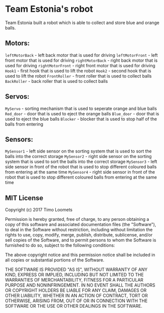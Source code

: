 Team Estonia's robot
====================

Team Estonia built a robot which is able to collect and store blue and orange balls.

## Motors:

`leftMotorBack` - left back motor that is used for driving
`leftMotorFront` - left front motor that is used for driving
`rightMotorBack` - right back motor that is used for driving
`rightMotorFront` - right front motor that is used for driving
`Hook1` - first hook that is used to lift the robot
`Hook2` - second hook that is used to lift the robot
`FrontRoller` - front roller that is used to collect balls
`BackRoller` - back roller that is used to collect balls

## Servos:


`MyServo` - sorting mechanism that is used to seperate orange and blue balls
`Red_door` - door that is used to eject the orange balls
`Blue_door` - door that is used to eject the blue balls
`Blocker` - blocker that is used to stop half of the balls from entering

## Sensors:

`MySensor1` - left side sensor on the sorting system that is used to sort the balls into the correct storage
`MySensor2` - right side sensor on the sorting system that is used to sort the balls into the correct storage
`MySensor3` - left side sensor in front of the robot that is used to stop different coloured balls from entering at the same time
`MySensor4` - right side sensor in front of the robot that is used to stop different coloured balls from entering at the same time

## MIT License

Copyright (c) 2017 Timo Loomets

Permission is hereby granted, free of charge, to any person obtaining a copy of this software and associated documentation files (the "Software"), to deal in the Software without restriction, including without limitation the rights to use, copy, modify, merge, publish, distribute, sublicense, and/or sell copies of the Software, and to permit persons to whom the Software is furnished to do so, subject to the following conditions:

The above copyright notice and this permission notice shall be included in all copies or substantial portions of the Software.

THE SOFTWARE IS PROVIDED "AS IS", WITHOUT WARRANTY OF ANY KIND, EXPRESS OR IMPLIED, INCLUDING BUT NOT LIMITED TO THE WARRANTIES OF MERCHANTABILITY, FITNESS FOR A PARTICULAR PURPOSE AND NONINFRINGEMENT. IN NO EVENT SHALL THE AUTHORS OR COPYRIGHT HOLDERS BE LIABLE FOR ANY CLAIM, DAMAGES OR OTHER LIABILITY, WHETHER IN AN ACTION OF CONTRACT, TORT OR OTHERWISE, ARISING FROM, OUT OF OR IN CONNECTION WITH THE SOFTWARE OR THE USE OR OTHER DEALINGS IN THE SOFTWARE.
